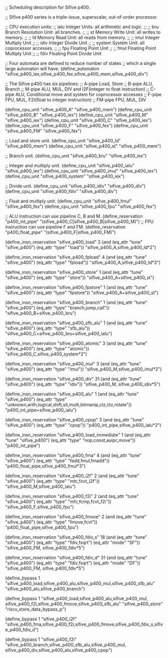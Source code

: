 ;; Scheduling description for Sifive p400.

;; Sifive p400 series is a triple-issue, superscalar, out-of-order processor.

;; CPU execution units:
;; ialu            Integer Units: all arithmetic and logic.
;;
;; bru             Branch Resolution Unit: all branches.
;;
;; st              Memory Write Unit: all writes to memory.
;;
;; ld              Memory Read Unit: all reads from memory.
;;
;; imul            Integer Multiply Unit
;;
;; idiv            Integer Divide Unit
;;
;; system          System Unit: all coprocessor accesses.
;;
;; fpu             Floating Point Unit
;;
;; fmul            Floating Point Multiply Unit
;;
;; fdiv            Floating Point Divide Unit

;; Four automata are defined to reduce number of states
;; which a single large automaton will have.
(define_automaton "sifive_p400_iex,sifive_p400_fex,sifive_p400_mem,sifive_p400_div")

;; The Sifive p400 has six pipelines:
;; A-pipe       Load, Store
;; B-pipe       ALU, Branch
;; M-pipe       ALU, MUL, DIV and I2F(integer to float instruction)
;; C-pipe       ALU, Conditional move and system for coprocessor accesses
;; F-pipe       FPU, MUL, F2I(float to integer instruction)
;; FM-pipe      FPU, MUL, DIV

(define_cpu_unit "sifive_p400_A" "sifive_p400_mem")
(define_cpu_unit "sifive_p400_B" "sifive_p400_iex")
(define_cpu_unit "sifive_p400_M" "sifive_p400_iex")
(define_cpu_unit "sifive_p400_C" "sifive_p400_iex")
(define_cpu_unit "sifive_p400_F" "sifive_p400_fex")
(define_cpu_unit "sifive_p400_FM" "sifive_p400_fex")

;; Load and store unit.
(define_cpu_unit "sifive_p400_ld" "sifive_p400_mem")
(define_cpu_unit "sifive_p400_st" "sifive_p400_mem")

;; Branch unit.
(define_cpu_unit "sifive_p400_bru" "sifive_p400_iex")

;; Integer and multiply unit.
(define_cpu_unit "sifive_p400_ialu" "sifive_p400_iex")
(define_cpu_unit "sifive_p400_imul" "sifive_p400_iex")
(define_cpu_unit "sifive_p400_system" "sifive_p400_iex")

;; Divide unit.
(define_cpu_unit "sifive_p400_idiv" "sifive_p400_div")
(define_cpu_unit "sifive_p400_fdiv" "sifive_p400_div")

;; Float and multiply unit.
(define_cpu_unit "sifive_p400_fmul" "sifive_p400_fex")
(define_cpu_unit "sifive_p400_fpu" "sifive_p400_fex")

;; ALU instruction can use pipeline C, B and M.
(define_reservation "p400_int_pipe" "(sifive_p400_C|sifive_p400_B|sifive_p400_M)")
;; FPU instruction can use pipeline F and FM.
(define_reservation "p400_float_pipe" "(sifive_p400_F|sifive_p400_FM)")

(define_insn_reservation "sifive_p400_load" 3
  (and (eq_attr "tune" "sifive_p400")
       (eq_attr "type" "load"))
  "sifive_p400_A,sifive_p400_ld*2")

(define_insn_reservation "sifive_p400_fpload" 4
  (and (eq_attr "tune" "sifive_p400")
       (eq_attr "type" "fpload"))
  "sifive_p400_A,sifive_p400_ld*3")

(define_insn_reservation "sifive_p400_store" 1
  (and (eq_attr "tune" "sifive_p400")
       (eq_attr "type" "store"))
  "sifive_p400_A+sifive_p400_st")

(define_insn_reservation "sifive_p400_fpstore" 1
  (and (eq_attr "tune" "sifive_p400")
       (eq_attr "type" "fpstore"))
  "sifive_p400_A+sifive_p400_st")

(define_insn_reservation "sifive_p400_branch" 1
  (and (eq_attr "tune" "sifive_p400")
       (eq_attr "type" "branch,jump,call"))
  "sifive_p400_B+sifive_p400_bru")

(define_insn_reservation "sifive_p400_sfb_alu" 1
  (and (eq_attr "tune" "sifive_p400")
       (eq_attr "type" "sfb_alu"))
  "sifive_p400_C+sifive_p400_bru+sifive_p400_ialu")

(define_insn_reservation "sifive_p400_atomic" 3
  (and (eq_attr "tune" "sifive_p400")
       (eq_attr "type" "atomic"))
  "sifive_p400_C,sifive_p400_system*2")

(define_insn_reservation "sifive_p400_mul" 3
  (and (eq_attr "tune" "sifive_p400")
       (eq_attr "type" "imul"))
  "sifive_p400_M,sifive_p400_imul*2")

(define_insn_reservation "sifive_p400_div" 31
  (and (eq_attr "tune" "sifive_p400")
       (eq_attr "type" "idiv"))
  "sifive_p400_M, sifive_p400_idiv*5")

(define_insn_reservation "sifive_p400_alu" 1
  (and (eq_attr "tune" "sifive_p400")
       (eq_attr "type" "unknown,arith,logical,shift,slt,multi,bitmanip,clz,ctz,rotate"))
  "p400_int_pipe+sifive_p400_ialu")

(define_insn_reservation "sifive_p400_cpop" 3
  (and (eq_attr "tune" "sifive_p400")
       (eq_attr "type" "cpop"))
  "p400_int_pipe,sifive_p400_ialu*2")

(define_insn_reservation "sifive_p400_load_immediate" 1
  (and (eq_attr "tune" "sifive_p400")
       (eq_attr "type" "nop,const,auipc,move"))
  "p400_int_pipe")

(define_insn_reservation "sifive_p400_fma" 4
  (and (eq_attr "tune" "sifive_p400")
       (eq_attr "type" "fadd,fmul,fmadd"))
  "p400_float_pipe,sifive_p400_fmul*3")

(define_insn_reservation "sifive_p400_i2f" 2
  (and (eq_attr "tune" "sifive_p400")
       (eq_attr "type" "mtc,fcvt_i2f"))
  "sifive_p400_M,sifive_p400_ialu")

(define_insn_reservation "sifive_p400_f2i" 2
  (and (eq_attr "tune" "sifive_p400")
       (eq_attr "type" "mfc,fcmp,fcvt_f2i"))
  "sifive_p400_F,sifive_p400_fpu")

(define_insn_reservation "sifive_p400_fmove" 2
  (and (eq_attr "tune" "sifive_p400")
       (eq_attr "type" "fmove,fcvt"))
  "p400_float_pipe,sifive_p400_fpu")

(define_insn_reservation "sifive_p400_fdiv_s" 18
  (and (eq_attr "tune" "sifive_p400")
       (eq_attr "type" "fdiv,fsqrt")
       (eq_attr "mode" "SF"))
  "sifive_p400_FM, sifive_p400_fdiv*5")

(define_insn_reservation "sifive_p400_fdiv_d" 31
  (and (eq_attr "tune" "sifive_p400")
       (eq_attr "type" "fdiv,fsqrt")
       (eq_attr "mode" "DF"))
  "sifive_p400_FM, sifive_p400_fdiv*5")

(define_bypass 1 "sifive_p400_load,sifive_p400_alu,sifive_p400_mul,sifive_p400_sfb_alu"
  "sifive_p400_alu,sifive_p400_branch")

(define_bypass 1 "sifive_p400_load,sifive_p400_alu,sifive_p400_mul,
                  sifive_p400_f2i,sifive_p400_fmove,sifive_p400_sfb_alu"
  "sifive_p400_store" "riscv_store_data_bypass_p")

(define_bypass 1 "sifive_p400_i2f"
  "sifive_p400_fma,sifive_p400_f2i,sifive_p400_fmove,sifive_p400_fdiv_s,sifive_p400_fdiv_d")

(define_bypass 1 "sifive_p400_f2i"
  "sifive_p400_branch,sifive_p400_sfb_alu,sifive_p400_mul,
   sifive_p400_div,sifive_p400_alu,sifive_p400_cpop")
